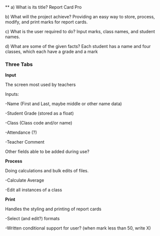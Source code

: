 **
 a) What is its title?
 Report Card Pro
 
 b) What will the project achieve?
Providing an easy way to store, process, modify, and print marks for report cards.

c) What is the user required to do?
Input marks, class names, and student names.

d) What are some of the given facts?
Each student has a name and four classes, which each have a grade and a mark

### Three Tabs

**Input**

The screen most used by teachers


Inputs:

-Name (First and Last, maybe middle or other name data)

-Student Grade (stored as a float)

-Class (Class code and/or name)

-Attendance (?)

-Teacher Comment


Other fields able to be added during use?

**Process**

Doing calculations and bulk edits of files.


-Calculate Average

-Edit all instances of a class

**Print**

Handles the styling and printing of report cards

-Select (and edit?) formats

-Written conditional support for user? (when mark less than 50, write X)


